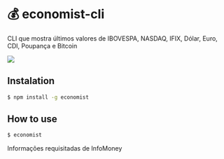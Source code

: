 # :moneybag: economist-cli 
CLI que mostra últimos valores de IBOVESPA, NASDAQ, IFIX, Dólar, Euro, CDI, Poupança e Bitcoin

<img src="https://imgur.com/HRdigQV">

## Instalation
```sh
$ npm install -g economist
```

## How to use
```sh
$ economist
```

Informações requisitadas de InfoMoney
